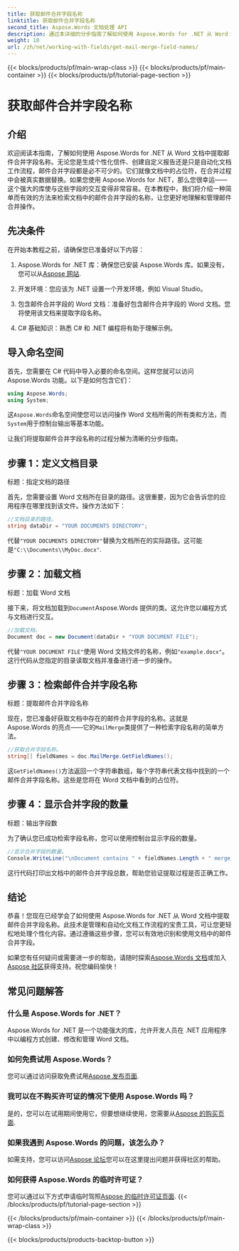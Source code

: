 ```yaml
---
title: 获取邮件合并字段名称
linktitle: 获取邮件合并字段名称
second_title: Aspose.Words 文档处理 API
description: 通过本详细的分步指南了解如何使用 Aspose.Words for .NET 从 Word 文档中提取邮件合并字段名称。
weight: 10
url: /zh/net/working-with-fields/get-mail-merge-field-names/
---
```


{{< blocks/products/pf/main-wrap-class >}}
{{< blocks/products/pf/main-container >}}
{{< blocks/products/pf/tutorial-page-section >}}

# 获取邮件合并字段名称

## 介绍

欢迎阅读本指南，了解如何使用 Aspose.Words for .NET 从 Word 文档中提取邮件合并字段名称。无论您是生成个性化信件、创建自定义报告还是只是自动化文档工作流程，邮件合并字段都是必不可少的。它们就像文档中的占位符，在合并过程中会被真实数据替换。如果您使用 Aspose.Words for .NET，那么您很幸运——这个强大的库使与这些字段的交互变得非常容易。在本教程中，我们将介绍一种简单而有效的方法来检索文档中的邮件合并字段的名称，让您更好地理解和管理邮件合并操作。

## 先决条件

在开始本教程之前，请确保您已准备好以下内容：

1.  Aspose.Words for .NET 库：确保您已安装 Aspose.Words 库。如果没有，您可以从[Aspose 网站](https://releases.aspose.com/words/net/).

2. 开发环境：您应该为 .NET 设置一个开发环境，例如 Visual Studio。

3. 包含邮件合并字段的 Word 文档：准备好包含邮件合并字段的 Word 文档。您将使用该文档来提取字段名称。

4. C# 基础知识：熟悉 C# 和 .NET 编程将有助于理解示例。

## 导入命名空间

首先，您需要在 C# 代码中导入必要的命名空间。这样您就可以访问 Aspose.Words 功能。以下是如何包含它们：

```csharp
using Aspose.Words;
using System;
```

这`Aspose.Words`命名空间使您可以访问操作 Word 文档所需的所有类和方法，而`System`用于控制台输出等基本功能。

让我们将提取邮件合并字段名称的过程分解为清晰的分步指南。

## 步骤 1：定义文档目录

标题：指定文档的路径

首先，您需要设置 Word 文档所在目录的路径。这很重要，因为它会告诉您的应用程序在哪里找到该文件。操作方法如下：

```csharp
//文档目录的路径。
string dataDir = "YOUR DOCUMENTS DIRECTORY";
```

代替`"YOUR DOCUMENTS DIRECTORY"`替换为文档所在的实际路径。这可能是`"C:\\Documents\\MyDoc.docx"`.

## 步骤 2：加载文档

标题：加载 Word 文档

接下来，将文档加载到`Document`Aspose.Words 提供的类。这允许您以编程方式与文档进行交互。

```csharp
//加载文档。
Document doc = new Document(dataDir + "YOUR DOCUMENT FILE");
```

代替`"YOUR DOCUMENT FILE"`使用 Word 文档文件的名称，例如`"example.docx"`。这行代码从您指定的目录读取文档并准备进行进一步的操作。

## 步骤 3：检索邮件合并字段名称

标题：提取邮件合并字段名称

现在，您已准备好获取文档中存在的邮件合并字段的名称。这就是 Aspose.Words 的亮点——它的`MailMerge`类提供了一种检索字段名称的简单方法。

```csharp
//获取合并字段名称。
string[] fieldNames = doc.MailMerge.GetFieldNames();
```

这`GetFieldNames()`方法返回一个字符串数组，每个字符串代表文档中找到的一个邮件合并字段名称。这些是您将在 Word 文档中看到的占位符。

## 步骤 4：显示合并字段的数量

标题：输出字段数

为了确认您已成功检索字段名称，您可以使用控制台显示字段的数量。

```csharp
//显示合并字段的数量。
Console.WriteLine("\nDocument contains " + fieldNames.Length + " merge fields.");
```

这行代码打印出文档中的邮件合并字段总数，帮助您验证提取过程是否正确工作。

## 结论

恭喜！您现在已经学会了如何使用 Aspose.Words for .NET 从 Word 文档中提取邮件合并字段名称。此技术是管理和自动化文档工作流程的宝贵工具，可让您更轻松地处理个性化内容。通过遵循这些步骤，您可以有效地识别和使用文档中的邮件合并字段。

如果您有任何疑问或需要进一步的帮助，请随时探索[Aspose.Words 文档](https://reference.aspose.com/words/net/)或加入[Aspose 社区](https://forum.aspose.com/c/words/8)获得支持。祝您编码愉快！

## 常见问题解答

### 什么是 Aspose.Words for .NET？
Aspose.Words for .NET 是一个功能强大的库，允许开发人员在 .NET 应用程序中以编程方式创建、修改和管理 Word 文档。

### 如何免费试用 Aspose.Words？
您可以通过访问获取免费试用[Aspose 发布页面](https://releases.aspose.com/).

### 我可以在不购买许可证的情况下使用 Aspose.Words 吗？
是的，您可以在试用期间使用它，但要想继续使用，您需要从[Aspose 的购买页面](https://purchase.aspose.com/buy).

### 如果我遇到 Aspose.Words 的问题，该怎么办？
如需支持，您可以访问[Aspose 论坛](https://forum.aspose.com/c/words/8)您可以在这里提出问题并获得社区的帮助。

### 如何获得 Aspose.Words 的临时许可证？
您可以通过以下方式申请临时驾照[Aspose 的临时许可证页面](https://purchase.aspose.com/temporary-license/).
{{< /blocks/products/pf/tutorial-page-section >}}

{{< /blocks/products/pf/main-container >}}
{{< /blocks/products/pf/main-wrap-class >}}

{{< blocks/products/products-backtop-button >}}
